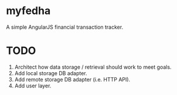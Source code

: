 myfedha
=======

A simple AngularJS financial transaction tracker.

TODO
====

1. Architect how data storage / retrieval should work to meet goals.
2. Add local storage DB adapter.
3. Add remote storage DB adapter (i.e. HTTP API).
4. Add user layer.
